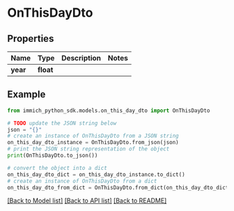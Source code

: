 # OnThisDayDto


## Properties

Name | Type | Description | Notes
------------ | ------------- | ------------- | -------------
**year** | **float** |  | 

## Example

```python
from immich_python_sdk.models.on_this_day_dto import OnThisDayDto

# TODO update the JSON string below
json = "{}"
# create an instance of OnThisDayDto from a JSON string
on_this_day_dto_instance = OnThisDayDto.from_json(json)
# print the JSON string representation of the object
print(OnThisDayDto.to_json())

# convert the object into a dict
on_this_day_dto_dict = on_this_day_dto_instance.to_dict()
# create an instance of OnThisDayDto from a dict
on_this_day_dto_from_dict = OnThisDayDto.from_dict(on_this_day_dto_dict)
```
[[Back to Model list]](../README.md#documentation-for-models) [[Back to API list]](../README.md#documentation-for-api-endpoints) [[Back to README]](../README.md)


